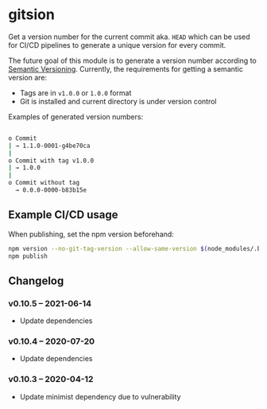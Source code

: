 # gitsion

Get a version number for the current commit aka. `HEAD` which can be used for
CI/CD pipelines to generate a unique version for every commit.

The future goal of this module is to generate a version number according to
[Semantic Versioning][semver]. Currently, the requirements for getting a
semantic version are:

* Tags are in `v1.0.0` or `1.0.0` format
* Git is installed and current directory is under version control

Examples of generated version numbers:

```bash

o Commit
| → 1.1.0-0001-g4be70ca
|
o Commit with tag v1.0.0
| → 1.0.0
|
o Commit without tag
  → 0.0.0-0000-b83b15e
```

## Example CI/CD usage

When publishing, set the npm version beforehand:

```bash
npm version --no-git-tag-version --allow-same-version $(node_modules/.bin/gitsion)
npm publish
```


## Changelog

### v0.10.5 – 2021-06-14

* Update dependencies

### v0.10.4 – 2020-07-20

* Update dependencies

### v0.10.3 – 2020-04-12

* Update minimist dependency due to vulnerability


[semver]: https://semver.org/
